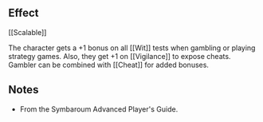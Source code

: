 ## Effect
[[Scalable]]

The character gets a +1 bonus on all [[Wit]] tests when gambling or playing strategy games. Also, they get +1 on [[Vigilance]] to expose cheats. Gambler can be combined with [[Cheat]] for added bonuses.
## Notes
* From the Symbaroum Advanced Player's Guide.